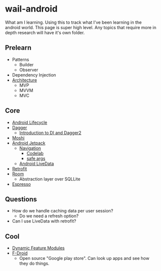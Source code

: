 # wail-android
What am I learning. Using this to track what I've been learning in the android world. This page is super high level. Any topics that require more in depth research will have it's own folder.

## Prelearn

* Patterns
  * Builder
  * Observer
* Dependency Injection
* [Architecture](https://academy.realm.io/posts/eric-maxwell-mvc-mvp-and-mvvm-on-android/)
  * MVP
  * MVVM
  * MVC

## Core

* [Android Lifecycle](https://developer.android.com/guide/components/activities/activity-lifecycle)
* [Dagger](https://github.com/google/dagger)
  * [Introduction to DI and Dagger2](https://medium.com/@harivigneshjayapalan/dagger-2-for-android-beginners-dagger-2-part-i-f2de5564ab25)
* [Moshi](https://github.com/square/moshi)
* [Android Jetpack](https://developer.android.com/jetpack/)
  * [Navigation](https://developer.android.com/topic/libraries/architecture/navigation/)
    * [Codelab](https://codelabs.developers.google.com/codelabs/android-navigation/#0)
    * [safe args](https://developer.android.com/topic/libraries/architecture/navigation/navigation-implementing#Arguments)
  * [Android LiveData](https://developer.android.com/topic/libraries/architecture/livedata)
* [Retrofit](https://github.com/square/retrofit)
* [Room](https://developer.android.com/training/data-storage/room/)
  * Abstraction layer over SQLLite
* [Espresso](https://developer.android.com/training/testing/ui-testing/espresso-testing)


## Questions

* How do we handle caching data per user session?
  * Do we need a refresh option?
* Can I use LiveData with retrofit?

## Cool

* [Dynamic Feature Modules](https://medium.com/mindorks/dynamic-feature-modules-the-future-4bee124c0f1)
* [F-Droid](https://en.wikipedia.org/wiki/F-Droid)
  * Open source "Google play store". Can look up apps and see how they do things.
  
